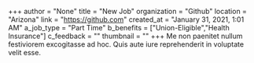 +++
author = "None"
title = "New Job"
organization = "Github"
location = "Arizona"
link = "https://github.com"
created_at = "January 31, 2021, 1:01 AM"
a_job_type = "Part Time"
b_benefits = ["Union-Eligible","Health Insurance"]
c_feedback = ""
thumbnail = ""
+++
Me non paenitet nullum festiviorem excogitasse ad hoc. Quis aute iure reprehenderit in voluptate velit esse.